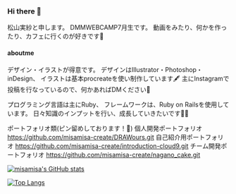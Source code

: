 ### Hi there 👋

松山実紗と申します。
DMMWEBCAMP7月生です。
動画をみたり、何かを作ったり、カフェに行くのが好きです💐

#### aboutme

デザイン・イラストが得意です。 
デザインはIllustrator・Photoshop・inDesign、 
イラストは基本procreateを使い制作しています🖋
主にInstagramで投稿を行なっているので、何かあればDMください🐶

プログラミング言語は主にRuby、 フレームワークは、Ruby on Railsを使用しています。
日々知識のインプットを行い、成長していきたいです👩‍💻

ポートフォリオ類(ピン留めしております！📌)
個人開発ポートフォリオ
https://github.com/misamisa-create/DRAWours.git
自己紹介用ポートフォリオ
https://github.com/misamisa-create/introduction-cloud9.git
チーム開発ポートフォリオ
https://github.com/misamisa-create/nagano_cake.git


[![misamisa's GitHub stats](https://github-readme-stats.vercel.app/api?username=misamisa-create&theme=vue-dark&show_icons=true)](https://github.com/misamisa-create/github-readme-stats)

[![Top Langs](https://github-readme-stats.vercel.app/api/top-langs/?username=misamisa-create&theme=vue-dark&show_icons=true&layout=compact)](https://github.com/misamisa-create/github-readme-stats)

